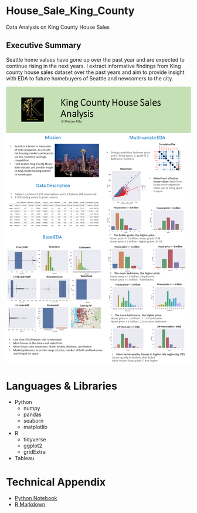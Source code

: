 # House_Sale_King_County
Data Analysis on King County House Sales

## Executive Summary
Seattle home values have gone up over the past year and are expected to continue rising in the next years. I extract informative findings from King county house sales dataset over the past years and aim to provide insight with EDA to future homebuyers of Seattle and newcomers to the city.

![](Slide1.PNG)

# Languages & Libraries
* Python
  * numpy
  * pandas
  * seaborn
  * matplotlib
* R
  * tidyverse
  * ggplot2
  * gridExtra
* Tableau

# Technical Appendix
* [Python Notebook](https://github.com/kilee722/House_Sale_King_County/blob/main/Hous_Sales_EDA_R.Rmd)
* [R Markdown](https://github.com/kilee722/House_Sale_King_County/blob/main/House_Sale_EDA.ipynb)
